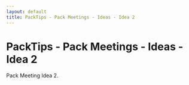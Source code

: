 ```yaml
---
layout: default
title: PackTips - Pack Meetings - Ideas - Idea 2
---
```


# PackTips - Pack Meetings - Ideas - Idea 2

Pack Meeting Idea 2.
